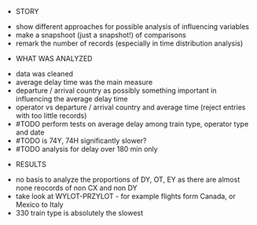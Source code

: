 * STORY
 - show different approaches for possible analysis of influencing variables
 - make a snapshoot (just a snapshot!) of comparisons
 - remark the number of records (especially in time distribution analysis)

* WHAT WAS ANALYZED
 - data was cleaned
 - average delay time was the main measure
 - departure / arrival country as possibly something important in influencing the average delay time
 - operator vs departure / arrival country and average time (reject entries with too little records)
 - #TODO perform tests on average delay among train type, operator type and date
 - #TODO is 74Y, 74H significantly slower?
 - #TODO analysis for delay over 180 min only
 
* RESULTS
 - no basis to analyze the proportions of DY, OT, EY as there are almost none reocords of non CX and non DY
 - take look at WYLOT-PRZYLOT - for example flights form Canada, or Mexico to Italy
 - 330 train type is absolutely the slowest
 
 

